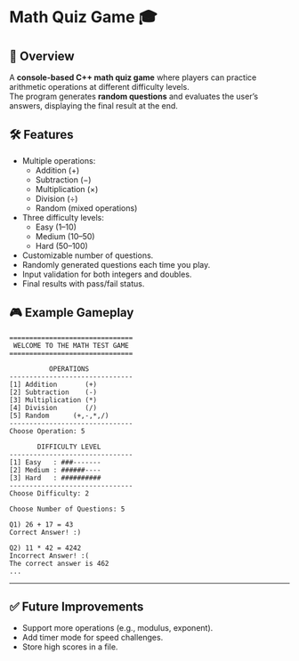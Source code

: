 # Math Quiz Game 🎓

## 📌 Overview
A **console-based C++ math quiz game** where players can practice arithmetic operations at different difficulty levels.  
The program generates **random questions** and evaluates the user’s answers, displaying the final result at the end.


## 🛠 Features
- Multiple operations:
  - Addition (+)
  - Subtraction (−)
  - Multiplication (×)
  - Division (÷)
  - Random (mixed operations)
- Three difficulty levels:
  - Easy (1–10)
  - Medium (10–50)
  - Hard (50–100)
- Customizable number of questions.
- Randomly generated questions each time you play.
- Input validation for both integers and doubles.
- Final results with pass/fail status.


## 🎮 Example Gameplay
```
===============================
 WELCOME TO THE MATH TEST GAME
===============================

          OPERATIONS
-------------------------------
[1] Addition       (+)
[2] Subtraction    (-)
[3] Multiplication (*)
[4] Division       (/)
[5] Random      (+,-,*,/)
-------------------------------
Choose Operation: 5

       DIFFICULTY LEVEL
-------------------------------
[1] Easy   : ###-------
[2] Medium : ######----
[3] Hard   : ##########
-------------------------------
Choose Difficulty: 2

Choose Number of Questions: 5

Q1) 26 + 17 = 43
Correct Answer! :)

Q2) 11 * 42 = 4242
Incorrect Answer! :( 
The correct answer is 462
...
```

---

## ✅ Future Improvements
- Support more operations (e.g., modulus, exponent).
- Add timer mode for speed challenges.
- Store high scores in a file.
